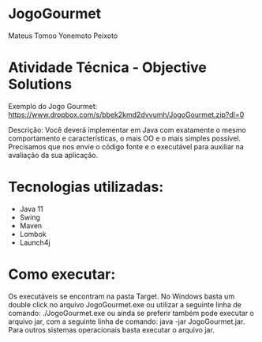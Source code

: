# JogoGourmet

Mateus Tomoo Yonemoto Peixoto

# Atividade Técnica - Objective Solutions

Exemplo do Jogo Gourmet: <https://www.dropbox.com/s/bbek2kmd2dvvumh/JogoGourmet.zip?dl=0>

Descrição: Você deverá implementar em Java com exatamente o mesmo comportamento e características, o mais OO e o mais simples possível. Precisamos que nos envie o código fonte e o executável para auxiliar na avaliação da sua aplicação.

# Tecnologias utilizadas:
- Java 11
- Swing
- Maven
- Lombok
- Launch4j

# Como executar:
Os executáveis se encontram na pasta Target. No Windows basta um double click no arquivo JogoGourmet.exe ou utilizar a seguinte linha de comando: ./JogoGourmet.exe ou ainda se preferir também pode executar o arquivo jar, com a seguinte linha de comando: java -jar JogoGourmet.jar. Para outros sistemas operacionais basta executar o arquivo jar.
